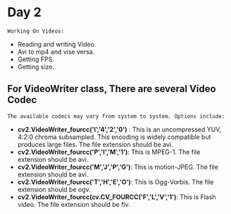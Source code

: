 # Day 2

``` Working On Videos: ```
* Reading and writing Video.
* Avi to mp4 and vise versa.
* Getting FPS.
* Getting size.

## For VideoWriter class, There are several Video Codec

 ```The available codecs may vary from system to system. Options include: ```

* **cv2.VideoWriter_fourcc('I','4','2','0')** : This is an uncompressed YUV, 4:2:0 chroma subsampled. This encoding is widely compatible but produces large files. The file extension should be avi. 
* **cv2.VideoWriter_fourcc('P','I','M','1')**: This is MPEG-1. The file extension should be avi. 
* **cv2.VideoWriter_fourcc('M','J','P','G')**: This is motion-JPEG. The file extension should be avi. 
* **cv2.VideoWriter_fourcc('T','H','E','O')**: This is Ogg-Vorbis. The file extension should be ogv. 
* **cv2.VideoWriter_fourcc(cv.CV_FOURCC('F','L','V','1')**: This is Flash video. The file extension should be flv. 
